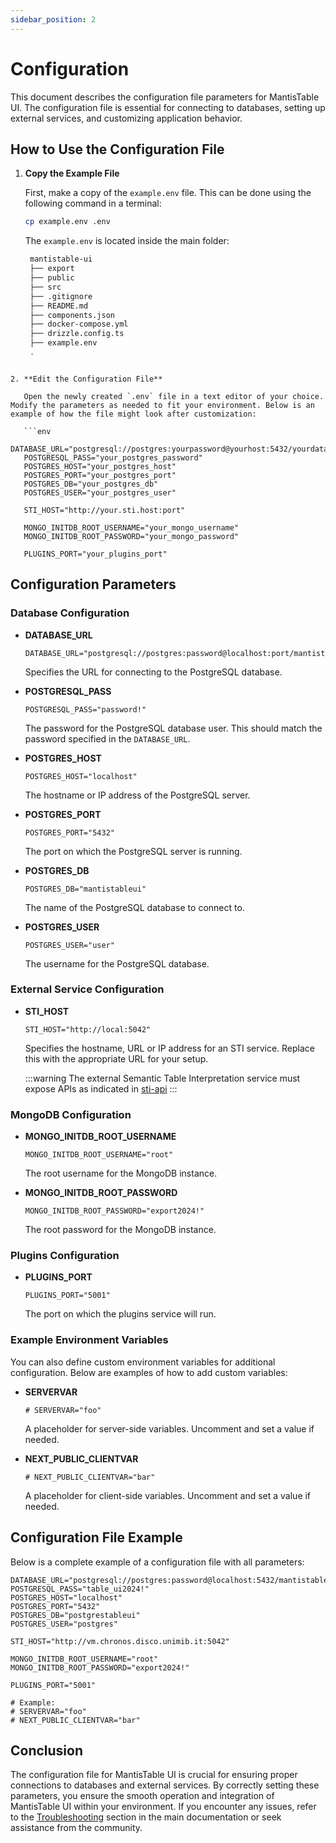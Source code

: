 ```yaml
---
sidebar_position: 2
---
```


# Configuration

This document describes the configuration file parameters for MantisTable UI. The configuration file is essential for connecting to databases, setting up external services, and customizing application behavior.

## How to Use the Configuration File

1. **Copy the Example File**

   First, make a copy of the `example.env` file. This can be done using the following command in a terminal:

   ```sh
   cp example.env .env
   ```

   The `example.env` is located inside the main folder:

   ```bash
    mantistable-ui
    ├── export
    ├── public
    ├── src
    ├── .gitignore
    ├── README.md
    ├── components.json
    ├── docker-compose.yml
    ├── drizzle.config.ts
    ├── example.env
    .
```

2. **Edit the Configuration File**

   Open the newly created `.env` file in a text editor of your choice. Modify the parameters as needed to fit your environment. Below is an example of how the file might look after customization:

   ```env
   DATABASE_URL="postgresql://postgres:yourpassword@yourhost:5432/yourdatabase"
   POSTGRESQL_PASS="your_postgres_password"
   POSTGRES_HOST="your_postgres_host"
   POSTGRES_PORT="your_postgres_port"
   POSTGRES_DB="your_postgres_db"
   POSTGRES_USER="your_postgres_user"
   
   STI_HOST="http://your.sti.host:port"
   
   MONGO_INITDB_ROOT_USERNAME="your_mongo_username"
   MONGO_INITDB_ROOT_PASSWORD="your_mongo_password"
   
   PLUGINS_PORT="your_plugins_port"
   ```

## Configuration Parameters

### Database Configuration

- **DATABASE_URL**

  ```plaintext
  DATABASE_URL="postgresql://postgres:password@localhost:port/mantistableui"
  ```

  Specifies the URL for connecting to the PostgreSQL database.

- **POSTGRESQL_PASS**

  ```plaintext
  POSTGRESQL_PASS="password!"
  ```

  The password for the PostgreSQL database user. This should match the password specified in the `DATABASE_URL`.

- **POSTGRES_HOST**

  ```plaintext
  POSTGRES_HOST="localhost"
  ```

  The hostname or IP address of the PostgreSQL server.

- **POSTGRES_PORT**

  ```plaintext
  POSTGRES_PORT="5432"
  ```

  The port on which the PostgreSQL server is running.

- **POSTGRES_DB**

  ```plaintext
  POSTGRES_DB="mantistableui"
  ```

  The name of the PostgreSQL database to connect to.

- **POSTGRES_USER**

  ```plaintext
  POSTGRES_USER="user"
  ```

  The username for the PostgreSQL database.

### External Service Configuration

- **STI_HOST**

  ```plaintext
  STI_HOST="http://local:5042"
  ```

  Specifies the hostname, URL or IP address for an STI service. Replace this with the appropriate URL for your setup.

  :::warning
  The external Semantic Table Interpretation service must expose APIs as indicated in [sti-api](/docs/external-sti-services/sti-api.md)
  :::

### MongoDB Configuration

- **MONGO_INITDB_ROOT_USERNAME**

  ```plaintext
  MONGO_INITDB_ROOT_USERNAME="root"
  ```

  The root username for the MongoDB instance.

- **MONGO_INITDB_ROOT_PASSWORD**

  ```plaintext
  MONGO_INITDB_ROOT_PASSWORD="export2024!"
  ```

  The root password for the MongoDB instance.

### Plugins Configuration

- **PLUGINS_PORT**

  ```plaintext
  PLUGINS_PORT="5001"
  ```

  The port on which the plugins service will run.

### Example Environment Variables

You can also define custom environment variables for additional configuration. Below are examples of how to add custom variables:

- **SERVERVAR**

  ```plaintext
  # SERVERVAR="foo"
  ```

  A placeholder for server-side variables. Uncomment and set a value if needed.

- **NEXT_PUBLIC_CLIENTVAR**

  ```plaintext
  # NEXT_PUBLIC_CLIENTVAR="bar"
  ```

  A placeholder for client-side variables. Uncomment and set a value if needed.

## Configuration File Example

Below is a complete example of a configuration file with all parameters:

```plaintext
DATABASE_URL="postgresql://postgres:password@localhost:5432/mantistable"
POSTGRESQL_PASS="table_ui2024!"
POSTGRES_HOST="localhost"
POSTGRES_PORT="5432"
POSTGRES_DB="postgrestableui"
POSTGRES_USER="postgres"

STI_HOST="http://vm.chronos.disco.unimib.it:5042"

MONGO_INITDB_ROOT_USERNAME="root"
MONGO_INITDB_ROOT_PASSWORD="export2024!"

PLUGINS_PORT="5001"

# Example:
# SERVERVAR="foo"
# NEXT_PUBLIC_CLIENTVAR="bar"
```

## Conclusion

The configuration file for MantisTable UI is crucial for ensuring proper connections to databases and external services. By correctly setting these parameters, you ensure the smooth operation and integration of MantisTable UI within your environment. If you encounter any issues, refer to the [Troubleshooting](#troubleshooting) section in the main documentation or seek assistance from the community.